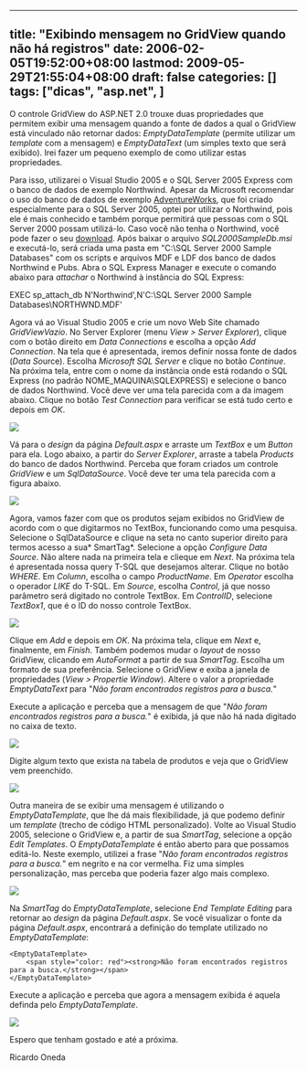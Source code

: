 
---
title: "Exibindo mensagem no GridView quando não há registros"
date: 2006-02-05T19:52:00+08:00
lastmod: 2009-05-29T21:55:04+08:00
draft: false
categories: []
tags: ["dicas", "asp.net", ]
---


O controle GridView do ASP.NET 2.0 trouxe duas propriedades que permitem exibir uma mensagem quando a fonte de dados a qual o GridView está vinculado não retornar dados: *EmptyDataTemplate* (permite utilizar um *template* com a mensagem) e *EmptyDataText* (um simples texto que será exibido). Irei fazer um pequeno exemplo de como utilizar estas propriedades.

Para isso, utilizarei o Visual Studio 2005 e o SQL Server 2005 Express com o banco de dados de exemplo Northwind. Apesar da Microsoft recomendar o uso do banco de dados de exemplo [AdventureWorks](http://www.microsoft.com/downloads/details.aspx?FamilyID=e719ecf7-9f46-4312-af89-6ad8702e4e6e&DisplayLang=en), que foi criado especialmente para o SQL Server 2005, optei por utilizar o Northwind, pois ele é mais conhecido e também porque permitirá que pessoas com o SQL Server 2000 possam utilizá-lo. Caso você não tenha o Northwind, você pode fazer o seu [download](http://www.microsoft.com/downloads/details.aspx?FamilyID=06616212-0356-46a0-8da2-eebc53a68034&DisplayLang=en). Após baixar o arquivo *SQL2000SampleDb.msi* e executá-lo, será criada uma pasta em "C:\SQL Server 2000 Sample Databases" com os scripts e arquivos MDF e LDF dos banco de dados Northwind e Pubs. Abra o SQL Express Manager e execute o comando abaixo para *attachar* o Northwind à instância do SQL Express:

EXEC sp_attach_db N'Northwind',N'C:\SQL Server 2000 Sample Databases\NORTHWND.MDF'


Agora vá ao Visual Studio 2005 e crie um novo Web Site chamado *GridViewVazio*. No Server Explorer (menu *View > Server Explorer*), clique com o botão direito em *Data Connections* e escolha a opção *Add Connection*. Na tela que é apresentada, iremos definir nossa fonte de dados (*Data So*urce). Escolha *Microsoft SQL Server* e clique no botão *Continue*. Na próxima tela, entre com o nome da instância onde está rodando o SQL Express (no padrão NOME_MAQUINA\SQLEXPRESS) e selecione o banco de dados Northwind. Você deve ver uma tela parecida com a da imagem abaixo. Clique no botão *Test Connection* para verificar se está tudo certo e depois em *OK*.

![](/img/2006/GridViewVazio01.gif)

Vá para o *design* da página *Default.aspx* e arraste um *TextBox* e um *Button* para ela. Logo abaixo, a partir do *Server Explorer*, arraste a tabela *Products* do banco de dados Northwind. Perceba que foram criados um controle *GridView* e um *SqlDataSource*. Você deve ter uma tela parecida com a figura abaixo.

![](/img/2006/GridViewVazio02.gif)

Agora, vamos fazer com que os produtos sejam exibidos no GridView de acordo com o que digitarmos no TextBox, funcionando como uma pesquisa. Selecione o SqlDataSource e clique na seta no canto superior direito para termos acesso a sua* SmartTag*. Selecione a opção *Configure Data Source*. Não altere nada na primeira tela e clieque em *Next*. Na próxima tela é apresentada nossa query T-SQL que desejamos alterar. Clique no botão *WHERE*. Em *Column*, escolha o campo *ProductName*. Em *Operator* escolha o operador *LIKE* do T-SQL. Em *Source*, escolha *Control*, já que nosso parâmetro será digitado no controle TextBox. Em *ControlID*, selecione *TextBox1*, que é o ID do nosso controle TextBox.

![](/img/2006/GridViewVazio03.gif)

Clique em *Add* e depois em *OK*. Na próxima tela, clique em *Next* e, finalmente, em *Finish*. Também podemos mudar o *layout* de nosso GridView, clicando em *AutoFormat* a partir de sua *SmartTag*. Escolha um formato de sua preferência. Selecione o GridView e exiba a janela de propriedades (*View > Propertie Window*). Altere o valor a propriedade *EmptyDataText* para "*Não foram encontrados registros para a busca.*"

Execute a aplicação e perceba que a mensagem de que "*Não foram encontrados registros para a busca.*" é exibida, já que não há nada digitado no caixa de texto. 

![](/img/2006/GridViewVazio04.gif)

Digite algum texto que exista na tabela de produtos e veja que o GridView vem preenchido.

![](/img/2006/GridViewVazio05.gif)

Outra maneira de se exibir uma mensagem é utilizando o *EmptyDataTemplate*, que lhe dá mais flexibilidade, já que podemo definir um *template* (trecho de código HTML personalizado). Volte ao Visual Studio 2005, selecione o GridView e, a partir de sua *SmartTag*, selecione a opção *Edit Templates*. O *EmptyDataTemplate* é então aberto para que possamos editá-lo. Neste exemplo, utilizei a frase "*Não foram encontrados registros para a busca.*" em negrito e na cor vermelha. Fiz uma simples personalização, mas perceba que poderia fazer algo mais complexo.

![](/img/2006/GridViewVazio06.gif)

Na *SmartTag* do *EmptyDataTemplate*, selecione *End Template Editing* para retornar ao *design* da página *Default.aspx*. Se você visualizar o fonte da página *Default.aspx*, encontrará a definição do template utilizado no *EmptyDataTemplate*:

    <EmptyDataTemplate>
        <span style="color: red"><strong>Não foram encontrados registros para a busca.</strong></span>
    </EmptyDataTemplate>


Execute a aplicação e perceba que agora a mensagem exibida é aquela definda pelo *EmptyDataTemplate*.

![](/img/2006/GridViewVazio07.gif)

Espero que tenham gostado e até a próxima.

Ricardo Oneda

